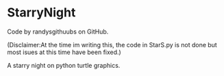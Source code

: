 # StarryNight
Code by randysgithuubs on GitHub.

(Disclaimer:At the time im writing this, the code in StarS.py is not done but most isues at this time have been fixed.)



 A starry night on python turtle graphics.
